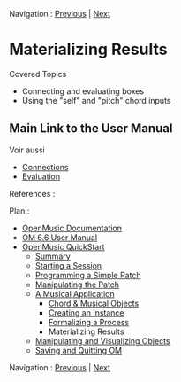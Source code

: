 Navigation : [Previous](4cApplication "page
précédente\(Formalizing a Process\)") | [Next](5_CompletEdition
"Next\(Manipulating and Visualizing Objects\)")


# Materializing Results

Covered Topics

  * Connecting and evaluating boxes
  * Using the "self" and "pitch" chord inputs 

## Main Link to the User Manual

Voir aussi

  * [Connections](Connections)
  * [Evaluation](Evaluation)

References :

Plan :

  * [OpenMusic Documentation](OM-Documentation)
  * [OM 6.6 User Manual](OM-User-Manual)
  * [OpenMusic QuickStart](QuickStart-Chapters)
    * [Summary](Intro_1)
    * [Starting a Session](1_StartSession)
    * [Programming a Simple Patch](2_progpatch)
    * [Manipulating the Patch](3ManipPatch)
    * [A Musical Application](4_MusicalAp)
      * [Chord & Musical Objects](4aApplication)
      * [Creating an Instance](4bApplication)
      * [Formalizing a Process](4cApplication)
      * Materializing Results
    * [Manipulating and Visualizing Objects](5_CompletEdition)
    * [Saving and Quitting OM](6_Quit)

Navigation : [Previous](4cApplication "page
précédente\(Formalizing a Process\)") | [Next](5_CompletEdition
"Next\(Manipulating and Visualizing Objects\)")

